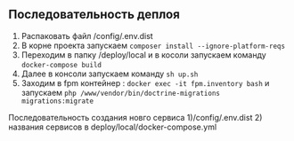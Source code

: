 ## Последовательность деплоя
1. Распаковать файл /config/.env.dist
2. В корне проекта запускаем `composer install --ignore-platform-reqs`
3. Переходим в папку /deploy/local и в косоли запускаем команду `docker-compose build`
4. Далее в консоли запускаем команду `sh up.sh`
5. Заходим в fpm контейнер : `docker exec -it fpm.inventory bash` и запускаем
  `php /www/vendor/bin/doctrine-migrations migrations:migrate`
  
  
 Последовательность создания новго сервиса
 1)/config/.env.dist
 2) названия сервисов в deploy/local/docker-compose.yml

